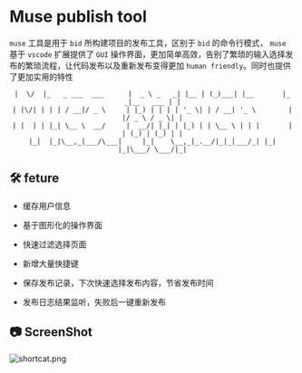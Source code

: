 # Muse publish tool

`muse` 工具是用于 `bid` 所构建项目的发布工具，区别于 `bid` 的命令行模式， `muse` 基于 `vscode` 扩展提供了 `GUI` 操作界面，更加简单高效，告别了繁琐的输入选择发布的繁琐流程，让代码发布以及重新发布变得更加 `human friendly`。同时也提供了更加实用的特性

<center>

```shell
|  \/  |_   _ ___  ___      |  _ \ _   _| |__ | (_)___| |__       |_   _|__   ___ | |
| |\/| | | | / __|/ _ \     | |_) | | | | '_ \| | / __| '_ \        | |/ _ \ / _ \| |
| |  | | |_| \__ \  __/     |  __/| |_| | |_) | | \__ \ | | |       | | (_) | (_) | |
|_|  |_|\__,_|___/\___|     |_|    \__,_|_.__/|_|_|___/_| |_|       |_|\___/ \___/|_|
```

</center>

## 🛠 feture

- 缓存用户信息

- 基于图形化的操作界面

- 快速过滤选择页面

- 新增大量快捷键

- 保存发布记录，下次快速选择发布内容，节省发布时间

- 发布日志结果监听，失败后一键重新发布

## 📷 ScreenShot

![shortcat.png](https://img.shurongdai.cn/group1/M00/00/28/wKgX2WEt72GATHZiAAbMi-ArQUA993.png)
